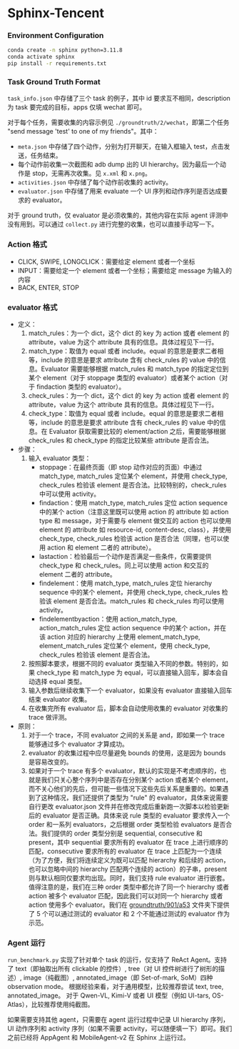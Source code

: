 # Sphinx-Tencent


### Environment Configuration
```bash
conda create -n sphinx python=3.11.8
conda activate sphinx
pip install -r requirements.txt
```

### Task Ground Truth Format

`task_info.json` 中存储了三个 task 的例子，其中 id 要求互不相同，description 为 task 要完成的目标，apps 仅填 wechat 即可。

对于每个任务，需要收集的内容示例见 `./groundtruth/2/wechat`，即第二个任务 "send message 'test' to one of my friends"。其中：
- `meta.json` 中存储了四个动作，分别为打开聊天，在输入框输入 test，点击发送，任务结束。
- 每个动作前收集一次截图和 adb dump 出的 UI hierarchy。因为最后一个动作是 stop，无需再次收集。见 `x.xml` 和 `x.png`。
- `activities.json` 中存储了每个动作前收集的 activity。
- `evaluator.json` 中存储了用来 evaluate 一个 UI 序列和动作序列是否达成要求的 evaluator。

对于 ground truth，仅 evaluator 是必须收集的，其他内容在实际 agent 评测中没有用到。可以通过 `collect.py` 进行完整的收集，也可以直接手动写一下。

### Action 格式

- CLICK, SWIPE, LONGCLICK：需要给定 element 或者一个坐标
- INPUT：需要给定一个 element 或者一个坐标；需要给定 message 为输入的内容
- BACK, ENTER, STOP

### evaluator 格式

- 定义：
   1. match_rules：为一个 dict，这个 dict 的 key 为 action 或者 element 的 attribute，value 为这个 attribute 具有的信息。具体过程见下一行。
   2. match_type：取值为 equal 或者 include。equal 的意思是要求二者相等，include 的意思是要求 attribute 含有 check_rules 的 value 中的信息。Evaluator 需要能够根据 match_rules 和 match_type 的指定定位到某个 element（对于 stoppage 类型的 evaluator）或者某个 action（对于 findaction 类型的 evaluator）。
   3. check_rules：为一个 dict，这个 dict 的 key 为 action 或者 element 的 attribute，value 为这个 attribute 具有的信息。具体过程见下一行。
   4. check_type：取值为 equal 或者 include。equal 的意思是要求二者相等，include 的意思是要求 attribute 含有 check_rules 的 value 中的信息。在 Evaluator 获取需要比较的 element/action 之后，需要能够根据 check_rules 和 check_type 的指定比较某些 attribute 是否合法。
- 步骤：
   1. 输入 evaluator 类型：
      - stoppage：在最终页面（即 stop 动作对应的页面）中通过 match_type, match_rules 定位某个 element，并使用 check_type, check_rules 检验该 element 是否合法。比较特别的，check_rules 中可以使用 activity。
      - findaction：使用 match_type, match_rules 定位 action sequence 中的某个 action（注意这里既可以使用 action 的 attribute 如 action type 和 message，对于需要与 element 做交互的 action 也可以使用 element 的 attribute 如 resource-id, content-desc, class），并使用 check_type, check_rules 检验该 action 是否合法（同理，也可以使用 action 和 element 二者的 attribute）。
      - lastaction：检验最后一个动作是否满足一些条件，仅需要提供 check_type 和 check_rules。同上可以使用 action 和交互的 element 二者的 attribute。
      - findelement：使用 match_type, match_rules 定位 hierarchy sequence 中的某个 element，并使用 check_type, check_rules 检验该 element 是否合法。match_rules 和 check_rules 均可以使用 activity。
      - findelementbyaction：使用 action_match_type, action_match_rules 定位 action sequence 中的某个 action，并在该 action 对应的 hierarchy 上使用 element_match_type, element_match_rules 定位某个 element，使用 check_type, check_rules 检验该 element 是否合法。
   2. 按照脚本要求，根据不同的 evaluator 类型输入不同的参数。特别的，如果 check_type 和 match_type 为 equal，可以直接输入回车，脚本会自动选择 equal 类型。
   3. 输入参数后继续收集下一个 evaluator，如果没有 evaluator 直接输入回车结束 evaluator 收集。
   4. 在收集完所有 evaluator 后，脚本会自动使用收集的 evaluator 对收集的 trace 做评测。
- 原则：
   1. 对于一个 trace，不同 evaluator 之间的关系是 and，即如果一个 trace 能够通过多个 evaluator 才算成功。
   2. evaluator 的收集过程中应尽量避免 bounds 的使用，这是因为 bounds 是容易改变的。
   3. 如果对于一个 trace 有多个 evaluator，默认的实现是不考虑顺序的，也就是我们只关心整个序列中是否存在分别某个 action 或者某个 element，而不关心他们的先后，但可能一些情况下这些先后关系是重要的。如果遇到了这种情况，我们还提供了类型为 "rule" 的 evaluator，具体来说需要自行更改 evaluator.json 文件并在修改完成后重新跑一次脚本以检验更新后的 evaluator 是否正确。具体来说 rule 类型的 evaluator 要求传入一个 order 和一系列 evaluators，之后根据 order 类型检验 evaluators 是否合法。我们提供的 order 类型分别是 sequential, consecutive 和 present，其中 sequential 要求所有的 evaluator 在 trace 上进行顺序的匹配，consecutive 要求所有的 evaluator 在 trace 上匹配为一个连续（为了方便，我们将连续定义为既可以匹配 hierarchy 和后续的 action，也可以忽略中间的 hierarchy 匹配两个连续的 action）的子串，present 则与默认相同仅要求均出现。同时，我们支持 rule evaluator 进行嵌套。值得注意的是，我们在三种 order 类型中都允许了同一个 hierarchy 或者 action 被多个 evaluator 匹配，因此我们可以对同一个 hierarchy 或者 action 使用多个 evaluator。我们在 [groundtruth/901/a53](https://github.com/PKU-ASE-RISE/Sphinx/tree/main/groundtruth/901/a53) 文件夹下提供了 5 个可以通过测试的 evaluator 和 2 个不能通过测试的 evaluator 作为示范。

### Agent 运行

`run_benchmark.py` 实现了针对单个 task 的运行，仅支持了 ReAct Agent。支持了 text（即抽取出所有 clickable 的控件）, tree（对 UI 控件树进行了树形的描述）, image（纯截图）, annotated_image（即 Set-of-mark, SoM）四种 observation mode。
根据经验来看，对于通用模型，比较推荐尝试 text, tree, annotated_image。
对于 Qwen-VL, Kimi-V 或者 UI 模型（例如 UI-tars, OS-Atlas），比较推荐使用纯截图。

如果需要支持其他 agent，只需要在 agent 运行过程中记录 UI hierarchy 序列，UI 动作序列和 activity 序列（如果不需要 activity，可以随便填一下）即可。我们之前已经将 AppAgent 和 MobileAgent-v2 在 Sphinx 上运行过。